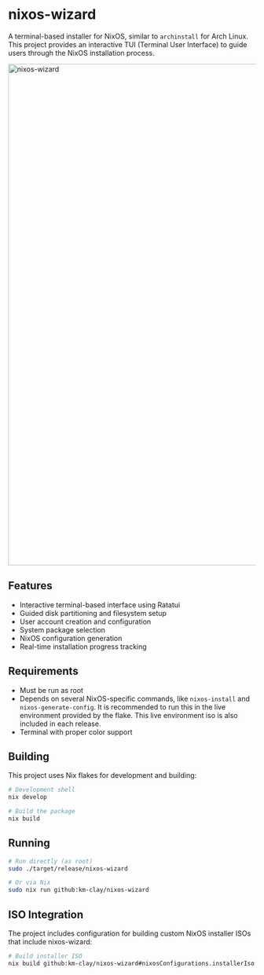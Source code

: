 # nixos-wizard

A terminal-based installer for NixOS, similar to `archinstall` for Arch Linux. This project provides an interactive TUI (Terminal User Interface) to guide users through the NixOS installation process. 

<img width="1916" height="1021" alt="nixos-wizard" src="https://github.com/user-attachments/assets/b1e11874-a72d-4e54-b2d8-e5a5f3325ac9" />

## Features

- Interactive terminal-based interface using Ratatui
- Guided disk partitioning and filesystem setup
- User account creation and configuration
- System package selection
- NixOS configuration generation
- Real-time installation progress tracking

## Requirements

- Must be run as root
- Depends on several NixOS-specific commands, like `nixos-install` and `nixos-generate-config`. It is recommended to run this in the live environment provided by the flake. This live environment iso is also included in each release.
- Terminal with proper color support

## Building

This project uses Nix flakes for development and building:

```bash
# Development shell
nix develop

# Build the package
nix build
```

## Running

```bash
# Run directly (as root)
sudo ./target/release/nixos-wizard

# Or via Nix
sudo nix run github:km-clay/nixos-wizard
```

## ISO Integration

The project includes configuration for building custom NixOS installer ISOs that include nixos-wizard:

```bash
# Build installer ISO
nix build github:km-clay/nixos-wizard#nixosConfigurations.installerIso.config.system.build.isoImage
```
